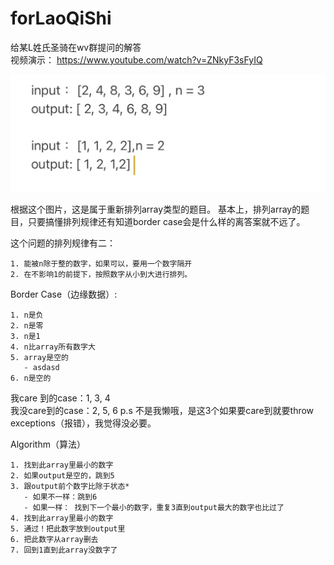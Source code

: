 # forLaoQiShi

给某L姓氏圣骑在wv群提问的解答
<br/>视频演示： https://www.youtube.com/watch?v=ZNkyF3sFyIQ 

![alt text](img/weChat_image.jpg "大致的问题")

根据这个图片，这是属于重新排列array类型的题目。
基本上，排列array的题目，只要搞懂排列规律还有知道border case会是什么样的离答案就不远了。

这个问题的排列规律有二：
```
1. 能被n除于整的数字，如果可以，要用一个数字隔开
2. 在不影响1的前提下，按照数字从小到大进行排列。
```
         
Border Case（边缘数据）:
```
1. n是负
2. n是零
3. n是1
4. n比array所有数字大
5. array是空的
   - asdasd
6. n是空的
```
我care 到的case：1, 3, 4
<br/>我没care到的case：2, 5, 6 
p.s 不是我懒哦，是这3个如果要care到就要throw exceptions（报错），我觉得没必要。

Algorithm（算法）
```
1. 找到此array里最小的数字
2. 如果output是空的，跳到5
3. 跟output前个数字比除于状态*
   - 如果不一样：跳到6
   - 如果一样： 找到下一个最小的数字，重复3直到output最大的数字也比过了
4. 找到此array里最小的数字
5. 通过！把此数字放到output里
6. 把此数字从array删去
7. 回到1直到此array没数字了
```

